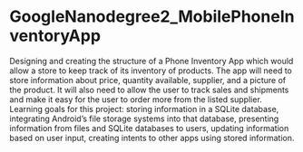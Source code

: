 # GoogleNanodegree2_MobilePhoneInventoryApp
Designing and creating the structure of a Phone Inventory App which would allow a store to keep track of its inventory of products. The app will need to store information about price, quantity available, supplier, and a picture of the product. It will also need to allow the user to track sales and shipments and make it easy for the user to order more from the listed supplier.
Learning goals for this project: storing information in a SQLite database, integrating Android’s file storage systems into that database, presenting information from files and SQLite databases to users, updating information based on user input, creating intents to other apps using stored information.
